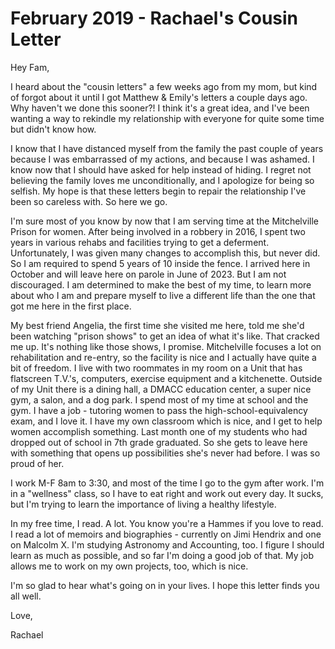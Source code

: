 # February 2019 - Rachael's Cousin Letter

Hey Fam,

I heard about the "cousin letters" a few weeks ago from my mom, but kind of forgot about it until I got Matthew & Emily's letters a couple days ago.
Why haven't we done this sooner?!
I think it's a great idea, and I've been wanting a way to rekindle my relationship with everyone for quite some time but didn't know how.

I know that I have distanced myself from the family the past couple of years because I was embarrassed of my actions, and because I was ashamed.
I know now that I should have asked for help instead of hiding.
I regret not believing the family loves me unconditionally, and I apologize for being so selfish.
My hope is that these letters begin to repair the relationship I've been so careless with.
So here we go.

I'm sure most of you know by now that I am serving time at the Mitchelville Prison for women.
After being involved in a robbery in 2016, I spent two years in various rehabs and facilities trying to get a deferment.
Unfortunately, I was given many changes to accomplish this, but never did.
So I am required to spend 5 years of 10 inside the fence.
I arrived here in October and will leave here on parole in June of 2023.
But I am not discouraged.
I am determined to make the best of my time, to learn more about who I am and prepare myself to live a different life than the one that got me here in the first place.

My best friend Angelia, the first time she visited me here, told me she'd been watching "prison shows" to get an idea of what it's like.
That cracked me up.
It's nothing like those shows, I promise.
Mitchelville focuses a lot on rehabilitation and re-entry, so the facility is nice and I actually have quite a bit of freedom.
I live with two roommates in my room on a Unit that has flatscreen T.V.'s, computers, exercise equipment and a kitchenette.
Outside of my Unit there is a dining hall, a DMACC education center, a super nice gym, a salon, and a dog park.
I spend most of my time at school and the gym.
I have a job - tutoring women to pass the high-school-equivalency exam, and I love it.
I have my own classroom which is nice, and I get to help women accomplish something.
Last month one of my students who had dropped out of school in 7th grade graduated.
So she gets to leave here with something that opens up possibilities she's never had before.
I was so proud of her.

I work M-F 8am to 3:30, and most of the time I go to the gym after work.
I'm in a "wellness" class, so I have to eat right and work out every day.
It sucks, but I'm trying to learn the importance of living a healthy lifestyle.

In my free time, I read.
A lot.
You know you're a Hammes if you love to read.
I read a lot of memoirs and biographies - currently on Jimi Hendrix and one on Malcolm X.
I'm studying Astronomy and Accounting, too.
I figure I should learn as much as possible, and so far I'm doing a good job of that.
My job allows me to work on my own projects, too, which is nice.

I'm so glad to hear what's going on in your lives.
I hope this letter finds you all well.

Love,

Rachael
